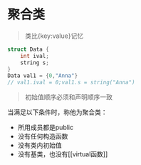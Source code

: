 #  聚合类

> 类比{key:value}记忆

```c++
struct Data {
    int ival;
    string s;
}
Data val1 = {0,"Anna"}
// val1.ival = 0;val1.s = string("Anna")
```

> 初始值顺序必须和声明顺序一致  

当满足以下条件时，称他为聚合类：

- 所用成员都是public
- 没有任何构造函数
- 没有类内初始值
- 没有基类，也没有[[virtual函数]]
